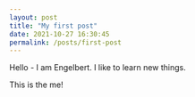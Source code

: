 ```yaml
---
layout: post
title: "My first post"
date: 2021-10-27 16:30:45
permalink: /posts/first-post
---
```

Hello - I am Engelbert. I like to learn new things.

This is the me!
